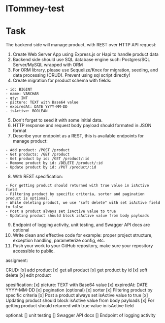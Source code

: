 # ITommey-test

# Task
The backend side will manage product, with REST over HTTP API request:

1. Create Web Server App using Express.js or Hapi to handle product data
2. Backend side should use SQL database engine such: Postgres/SQL Server/MySQL wrapped with ORM
3. For ORM library, please use Sequelize/Knex for migration, seeding, and data processing (CRUD). Prevent using sql script directly!
4. Create migration for product schema with fields:
```
- id: BIGINT
- name: VARCHAR
- qty: INT
- picture: TEXT with Base64 value
- expiredAt: DATE YYYY-MM-DD
- isActive: BOOLEAN
```

5. Don't forget to seed it with some initial data.
6. HTTP response and request body payload should formated in JSON format
7. Describe your endpoint as a REST, this is available endpoints for manage product:
```
- Add product: /POST /product
- Get products: /GET /product
- Get product by id: /GET /product/:id
- Remove product by id: /DELETE /product/:id
- Update product by id: /PUT /product/:id
```

8. With REST specification:
```
- For getting product should returned with true value in isActive field
- Filtering product by specific criteria, sorter and pagination product is optional.
- While deleting product, we use "soft delete" with set isActive field to false
- Post a product always set isActive value to true
- Updating product should block isActive value from body payloads
```

9. Endpoint of logging activity, unit testing, and Swagger API docs are optional
10. Write clean and effective code for example: proper project structure, exception handling, parameterize config, etc.
11. Push your work to your GitHub repository, make sure your repository accessible to public.

assigment:

CRUD:
[x] add product 
[x] get all product
[x] get product by id
[x] soft delete 
[x] edit product

spesification:
[x] picture: TEXT with Base64 value
[x] expiredAt: DATE YYYY-MM-DD
[x] pegination (optional)
[x] sorter
[x] Filtering product by specific criteria
[x] Post a product always set isActive value to true
[x] Updating product should block isActive value from body payloads
[x] For getting product should returned with true value in isActive field

optional: 
[] unit testing
[] Swagger API docs
[] Endpoint of logging activity